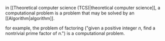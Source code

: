 in [[Theoretical computer science (TCS)|theoretical computer science]], a computational problem is a problem that may be solved by an [[Algorithm|algorithm]]. 

for example, the problem of factoring ("given a positive integer *n*, find a nontrivial prime factor of *n*.") is a computational problem.